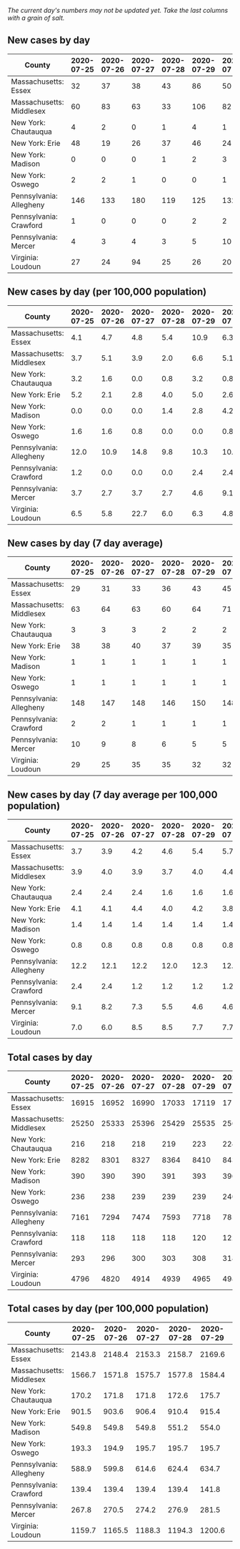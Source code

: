 _The current day's numbers may not be updated yet. Take the last columns with a grain of salt._
## New cases by day

| County | 2020-07-25 | 2020-07-26 | 2020-07-27 | 2020-07-28 | 2020-07-29 | 2020-07-30 | 2020-07-31 |
| --- | --- | --- | --- | --- | --- | --- | --- |
| Massachusetts: Essex | 32 | 37 | 38 | 43 | 86 | 50 |  |
| Massachusetts: Middlesex | 60 | 83 | 63 | 33 | 106 | 82 |  |
| New York: Chautauqua | 4 | 2 | 0 | 1 | 4 | 1 |  |
| New York: Erie | 48 | 19 | 26 | 37 | 46 | 24 |  |
| New York: Madison | 0 | 0 | 0 | 1 | 2 | 3 |  |
| New York: Oswego | 2 | 2 | 1 | 0 | 0 | 1 |  |
| Pennsylvania: Allegheny | 146 | 133 | 180 | 119 | 125 | 132 | 244 |
| Pennsylvania: Crawford | 1 | 0 | 0 | 0 | 2 | 2 | 2 |
| Pennsylvania: Mercer | 4 | 3 | 4 | 3 | 5 | 10 | 13 |
| Virginia: Loudoun | 27 | 24 | 94 | 25 | 26 | 20 | 10 |

## New cases by day (per 100,000 population)

| County | 2020-07-25 | 2020-07-26 | 2020-07-27 | 2020-07-28 | 2020-07-29 | 2020-07-30 | 2020-07-31 |
| --- | --- | --- | --- | --- | --- | --- | --- |
| Massachusetts: Essex | 4.1 | 4.7 | 4.8 | 5.4 | 10.9 | 6.3 |  |
| Massachusetts: Middlesex | 3.7 | 5.1 | 3.9 | 2.0 | 6.6 | 5.1 |  |
| New York: Chautauqua | 3.2 | 1.6 | 0.0 | 0.8 | 3.2 | 0.8 |  |
| New York: Erie | 5.2 | 2.1 | 2.8 | 4.0 | 5.0 | 2.6 |  |
| New York: Madison | 0.0 | 0.0 | 0.0 | 1.4 | 2.8 | 4.2 |  |
| New York: Oswego | 1.6 | 1.6 | 0.8 | 0.0 | 0.0 | 0.8 |  |
| Pennsylvania: Allegheny | 12.0 | 10.9 | 14.8 | 9.8 | 10.3 | 10.9 | 20.1 |
| Pennsylvania: Crawford | 1.2 | 0.0 | 0.0 | 0.0 | 2.4 | 2.4 | 2.4 |
| Pennsylvania: Mercer | 3.7 | 2.7 | 3.7 | 2.7 | 4.6 | 9.1 | 11.9 |
| Virginia: Loudoun | 6.5 | 5.8 | 22.7 | 6.0 | 6.3 | 4.8 | 2.4 |

## New cases by day (7 day average)

| County | 2020-07-25 | 2020-07-26 | 2020-07-27 | 2020-07-28 | 2020-07-29 | 2020-07-30 | 2020-07-31 |
| --- | --- | --- | --- | --- | --- | --- | --- |
| Massachusetts: Essex | 29 | 31 | 33 | 36 | 43 | 45 |  |
| Massachusetts: Middlesex | 63 | 64 | 63 | 60 | 64 | 71 |  |
| New York: Chautauqua | 3 | 3 | 3 | 2 | 2 | 2 |  |
| New York: Erie | 38 | 38 | 40 | 37 | 39 | 35 |  |
| New York: Madison | 1 | 1 | 1 | 1 | 1 | 1 |  |
| New York: Oswego | 1 | 1 | 1 | 1 | 1 | 1 |  |
| Pennsylvania: Allegheny | 148 | 147 | 148 | 146 | 150 | 148 | 154 |
| Pennsylvania: Crawford | 2 | 2 | 1 | 1 | 1 | 1 | 1 |
| Pennsylvania: Mercer | 10 | 9 | 8 | 6 | 5 | 5 | 6 |
| Virginia: Loudoun | 29 | 25 | 35 | 35 | 32 | 32 | 32 |

## New cases by day (7 day average per 100,000 population)

| County | 2020-07-25 | 2020-07-26 | 2020-07-27 | 2020-07-28 | 2020-07-29 | 2020-07-30 | 2020-07-31 |
| --- | --- | --- | --- | --- | --- | --- | --- |
| Massachusetts: Essex | 3.7 | 3.9 | 4.2 | 4.6 | 5.4 | 5.7 |  |
| Massachusetts: Middlesex | 3.9 | 4.0 | 3.9 | 3.7 | 4.0 | 4.4 |  |
| New York: Chautauqua | 2.4 | 2.4 | 2.4 | 1.6 | 1.6 | 1.6 |  |
| New York: Erie | 4.1 | 4.1 | 4.4 | 4.0 | 4.2 | 3.8 |  |
| New York: Madison | 1.4 | 1.4 | 1.4 | 1.4 | 1.4 | 1.4 |  |
| New York: Oswego | 0.8 | 0.8 | 0.8 | 0.8 | 0.8 | 0.8 |  |
| Pennsylvania: Allegheny | 12.2 | 12.1 | 12.2 | 12.0 | 12.3 | 12.2 | 12.7 |
| Pennsylvania: Crawford | 2.4 | 2.4 | 1.2 | 1.2 | 1.2 | 1.2 | 1.2 |
| Pennsylvania: Mercer | 9.1 | 8.2 | 7.3 | 5.5 | 4.6 | 4.6 | 5.5 |
| Virginia: Loudoun | 7.0 | 6.0 | 8.5 | 8.5 | 7.7 | 7.7 | 7.7 |

## Total cases by day

| County | 2020-07-25 | 2020-07-26 | 2020-07-27 | 2020-07-28 | 2020-07-29 | 2020-07-30 | 2020-07-31 |
| --- | --- | --- | --- | --- | --- | --- | --- |
| Massachusetts: Essex | 16915 | 16952 | 16990 | 17033 | 17119 | 17169 |  |
| Massachusetts: Middlesex | 25250 | 25333 | 25396 | 25429 | 25535 | 25617 |  |
| New York: Chautauqua | 216 | 218 | 218 | 219 | 223 | 224 |  |
| New York: Erie | 8282 | 8301 | 8327 | 8364 | 8410 | 8434 |  |
| New York: Madison | 390 | 390 | 390 | 391 | 393 | 396 |  |
| New York: Oswego | 236 | 238 | 239 | 239 | 239 | 240 |  |
| Pennsylvania: Allegheny | 7161 | 7294 | 7474 | 7593 | 7718 | 7850 | 8094 |
| Pennsylvania: Crawford | 118 | 118 | 118 | 118 | 120 | 122 | 124 |
| Pennsylvania: Mercer | 293 | 296 | 300 | 303 | 308 | 318 | 331 |
| Virginia: Loudoun | 4796 | 4820 | 4914 | 4939 | 4965 | 4985 | 4995 |

## Total cases by day (per 100,000 population)

| County | 2020-07-25 | 2020-07-26 | 2020-07-27 | 2020-07-28 | 2020-07-29 | 2020-07-30 | 2020-07-31 |
| --- | --- | --- | --- | --- | --- | --- | --- |
| Massachusetts: Essex | 2143.8 | 2148.4 | 2153.3 | 2158.7 | 2169.6 | 2176.0 |  |
| Massachusetts: Middlesex | 1566.7 | 1571.8 | 1575.7 | 1577.8 | 1584.4 | 1589.4 |  |
| New York: Chautauqua | 170.2 | 171.8 | 171.8 | 172.6 | 175.7 | 176.5 |  |
| New York: Erie | 901.5 | 903.6 | 906.4 | 910.4 | 915.4 | 918.0 |  |
| New York: Madison | 549.8 | 549.8 | 549.8 | 551.2 | 554.0 | 558.2 |  |
| New York: Oswego | 193.3 | 194.9 | 195.7 | 195.7 | 195.7 | 196.5 |  |
| Pennsylvania: Allegheny | 588.9 | 599.8 | 614.6 | 624.4 | 634.7 | 645.5 | 665.6 |
| Pennsylvania: Crawford | 139.4 | 139.4 | 139.4 | 139.4 | 141.8 | 144.2 | 146.5 |
| Pennsylvania: Mercer | 267.8 | 270.5 | 274.2 | 276.9 | 281.5 | 290.6 | 302.5 |
| Virginia: Loudoun | 1159.7 | 1165.5 | 1188.3 | 1194.3 | 1200.6 | 1205.4 | 1207.9 |

